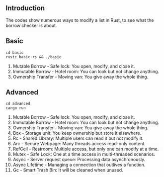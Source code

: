 ## Introduction

The codes show numerous ways to modify a list in Rust, to see what the borrow checker is about.

## Basic

```console
cd basic
rustc basic.rs && ./basic
```

1. Mutable Borrow - Safe lock: You open, modify, and close it.
2. Immutable Borrow - Hotel room: You can look but not change anything.
3. Ownership Transfer - Moving van: You give away the whole thing.

## Advanced

```console
cd advanced
cargo run
```

1. Mutable Borrow - Safe lock: You open, modify, and close it.
2. Immutable Borrow - Hotel room: You can look but not change anything.
3. Ownership Transfer - Moving van: You give away the whole thing.
4. Box - Storage unit: You keep ownership but store it elsewhere.
5. Rc - Shared Library: Multiple users can read it but not modify it.
6. Arc - Secure Webpage: Many threads access read-only content.
7. RefCell - Restroom: Multiple access, but only one can modify at a time.
8. Mutex - Safe Lock: One at a time access in multi-threaded scenarios.
9. Async - Server request queue: Processing data asynchronously.
10. Async Lifetime - Managing a connection that outlives a function.
11. Gc - Smart Trash Bin: It will be cleaned when unused.

 
